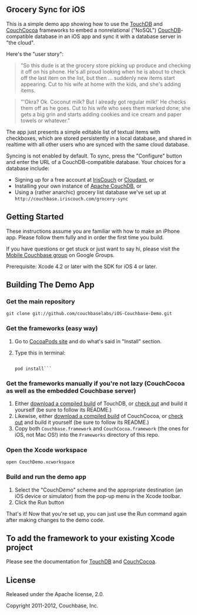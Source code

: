 ## Grocery Sync for iOS

This is a simple demo app showing how to use the [TouchDB][1] and [CouchCocoa][6] frameworks to embed a nonrelational ("NoSQL") [CouchDB][2]-compatible database in an iOS app and sync it with a database server in "the cloud".

Here's the "user story":

> "So this dude is at the grocery store picking up produce and checking it off on his phone. He's all proud looking when he is about to check off the last item on the list, but then ... suddenly new items start appearing. Cut to his wife at home with the kids, and she's adding items.

> "'Okra? Ok. Coconut milk? But I already got regular milk!' He checks them off as he goes. Cut to his wife who sees them marked done; she gets a big grin and starts adding cookies and ice cream and paper towels or whatever."

The app just presents a simple editable list of textual items with checkboxes, which are stored persistently in a local database, and shared in realtime with all other users who are synced with the same cloud database.

Syncing is not enabled by default. To sync, press the "Configure" button and enter the URL of a CouchDB-compatible database. Your choices for a database include:

* Signing up for a free account at [IrisCouch][8] or [Cloudant][9], or
* Installing your own instance of [Apache CouchDB](2), or
* Using a (rather anarchic) grocery list database we've set up at `http://couchbase.iriscouch.com/grocery-sync`

## Getting Started

These instructions assume you are familiar with how to make an iPhone app. Please follow them fully and in order the first time you build.

If you have questions or get stuck or just want to say hi, please visit the [Mobile Couchbase group][4] on Google Groups.

Prerequisite: Xcode 4.2 or later with the SDK for iOS 4 or later.


## Building The Demo App

### Get the main repository

    git clone git://github.com/couchbaselabs/iOS-Couchbase-Demo.git

### Get the frameworks (easy way)

1. Go to [CocoaPods site][10] and do what's said in "Install" section.
2. Type this in terminal:

    ```cd iOS-Couchbase-Demo

    pod install```

### Get the frameworks manually if you're not lazy (CouchCocoa as well as the embedded Couchbase server)

1. Either [download a compiled build][7] of TouchDB, or [check out][1] and build it yourself (be sure to follow its README.)
2. Likewise, either [download a compiled build][5] of CouchCocoa, or [check out][6] and build it yourself (be sure to follow its README.)
3. Copy both `Couchbase.framework` and `CouchCocoa.framework` (the ones for iOS, not Mac OS!) into the `Frameworks` directory of this repo.

### Open the Xcode workspace

    open CouchDemo.xcworkspace

### Build and run the demo app

1. Select the "CouchDemo" scheme and the appropriate destination (an iOS device or simulator) from the pop-up menu in the Xcode toolbar.
2. Click the Run button

That's it! Now that you're set up, you can just use the Run command again after making changes to the demo code.


## To add the framework to your existing Xcode project

Please see the documentation for [TouchDB][1] and [CouchCocoa][1].


## License

Released under the Apache license, 2.0.

Copyright 2011-2012, Couchbase, Inc.


[1]: https://github.com/couchbaselabs/TouchDB-iOS/
[2]: http://couchdb.apache.org
[4]: https://groups.google.com/group/mobile-couchbase
[5]: https://github.com/couchbaselabs/CouchCocoa/downloads
[6]: https://github.com/couchbaselabs/CouchCocoa/
[7]: https://github.com/couchbaselabs/TouchDB-iOS/downloads
[8]: http://iriscouch.com
[9]: http://cloudant.com
[10]: http://cocoapods.org
